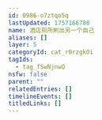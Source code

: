 ```yaml
---
id: 0986-o7ztqo5q
lastUpdated: 1757166788
name: 酒店厕所刷出另一个自己
aliases: []
layer: 5
categoryId: cat_r0rzgkOi
tagIds:
  - tag_fSwNjnwQ
nsfw: false
parent: ""
relatedEntries: []
timelineEvents: []
titledLinks: []
---
```


